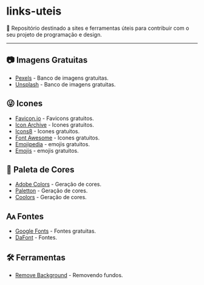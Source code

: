 # links-uteis
🔗 Repositório destinado a sites e ferramentas úteis para contribuir com o seu projeto de programação e design. 
<hr>
<h2>📷 Imagens Gratuitas</h2>
<ul>
  <li><a href="https://www.pexels.com/">Pexels</a> - Banco de imagens gratuitas.</li>
  <li><a href="https://unsplash.com/">Unsplash</a> - Banco de imagens gratuitas.</li>
</ul>

<h2>😜 Icones</h2>
<ul>
  <li><a href="https://favicon.io/">Favicon.io</a> - Favicons gratuitos.</li>
  <li><a href="https://iconarchive.com/">Icon Archive</a> - Icones gratuitos.</li>
  <li><a href="https://icons8.com.br/">Icons8</a> - Icones gratuitos.</li>
  <li><a href="https://fontawesome.com/icons">Font Awesome</a> - Icones gratuitos.</li>
  <li><a href="https://emojipedia.org/">Emojipedia</a> - emojis gratuitos.</li>
  <li><a href="https://unicode.org/emoji/charts/full-emoji-list.html">Emojis</a> - emojis gratuitos.</li>
</ul>

<h2>🎨 Paleta de Cores</h2>
<ul>
  <li><a href="https://color.adobe.com/pt/create/color-wheel/%22">Adobe Colors</a> - Geração de cores.</li>
  <li><a href="https://paletton.com/">Paletton</a> - Geração de cores.</li>
  <li><a href="https://coolors.co/">Coolors</a> - Geração de cores.</li>
</ul>

<h2>🗛 Fontes</h2>
<ul>
  <li><a href="https://fonts.google.com/">Google Fonts</a> - Fontes gratuitas.</li>
  <li><a href="https://www.dafont.com/pt/">DaFont</a> - Fontes.</li>
</ul>

<h2>🛠️ Ferramentas</h2>
<ul>
  <li><a href="https://www.remove.bg/pt-br">Remove Background</a> - Removendo fundos.</li>
</ul>
